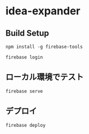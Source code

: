 # idea-expander

## Build Setup

```
npm install -g firebase-tools

firebase login
```

## ローカル環境でテスト

```
firebase serve
```

## デプロイ

```
firebase deploy
```

